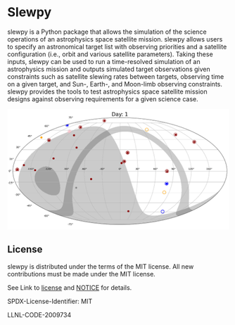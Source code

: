 # Slewpy

slewpy is a Python package that allows the simulation of the science operations of an astrophysics space satellite mission. slewpy allows users to specify an astronomical target list with observing priorities and a satellite configuration (i.e., orbit and various satellite parameters). Taking these inputs, slewpy can be used to run a time-resolved simulation of an astrophysics mission and outputs simulated target observations given constraints such as satellite slewing rates between targets, observing time on a given target, and Sun-, Earth-, and Moon-limb observing constraints. slewpy provides the tools to test astrophysics space satellite mission designs against observing requirements for a given science case.

![image info](./docs/source/slewpy_sim.gif)

## License

slewpy is distributed under the terms of the MIT license. All new contributions must be made under the MIT license.

See Link to [license](https://github.com/LLNL/slewpy/blob/main/LICENSE) and [NOTICE](https://github.com/LLNL/slewpy/blob/main/NOTICE) for details.

SPDX-License-Identifier: MIT

LLNL-CODE-2009734
